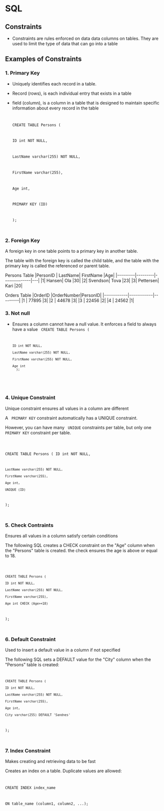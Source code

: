 # SQL

## Constraints

- Constraints are rules enforced on data data columns on tables. They are used to limit the type of data that can go into a table

## Examples of Constraints

### 1. Primary Key

- Uniquely identifies each record in a table.

- Record (rows), is each individual entry that exists in a table

- field (column), is a column in a table that is designed to maintain specific information about every record in the table
  <code>

  CREATE TABLE Persons (

  ID int NOT NULL,

  LastName varchar(255) NOT NULL,

  FirstName varchar(255),

  Age int,

  PRIMARY KEY (ID)

  );

  </code>

### 2. Foreign Key

A foreign key in one table points to a primary key in another table.

The table with the foreign key is called the child table, and the table with the primary key is called the referenced or parent table.

Persons Table
|PersonID | LastName| FirstName |Age|
|---------|---------|--------------|---|
|1| Hansen| Ola |30|
|2| Svendson| Tova |23|
|3| Pettersen| Kari |20|

Orders Table
|OrderID |OrderNumber|PersonID|
|------------|------------|---------|
|1 | 77895 |3|
|2 | 44678 |3|
|3 | 22456 |2|
|4 | 24562 |1|

### 3. Not null

- Ensures a column cannot have a null value. It enforces a field to always have a value
  <code>
  CREATE TABLE Persons (

      ID int NOT NULL,

      LastName varchar(255) NOT NULL,

      FirstName varchar(255) NOT NULL,

      Age int
        );

</code>

### 4. Unique Constraint

Unique constraint ensures all values in a column are different

A <code> PRIMARY KEY</code> constraint automatically has a UNIQUE constraint.

However, you can have many <code> UNIQUE</code> constraints per table, but only one <code>PRIMARY KEY</code> constraint per table.

<code>

CREATE TABLE Persons (
ID int NOT NULL,

    LastName varchar(255) NOT NULL,

    FirstName varchar(255),

    Age int,

    UNIQUE (ID)

);

</code>

### 5. Check Contraints

Ensures all values in a column satisfy certain conditions

The following SQL creates a CHECK constraint on the "Age" column when the "Persons" table is created. the check ensures the age is above or equal to 18.

<code>

    CREATE TABLE Persons (

    ID int NOT NULL,

    LastName varchar(255) NOT NULL,

    FirstName varchar(255),

    Age int CHECK (Age>=18)

);

</code>

### 6. Default Constraint

Used to insert a default value in a column if not specified

The following SQL sets a DEFAULT value for the "City" column when the "Persons" table is created:
<code>

    CREATE TABLE Persons (

    ID int NOT NULL,

    LastName varchar(255) NOT NULL,

    FirstName varchar(255),

    Age int,

    City varchar(255) DEFAULT 'Sandnes'

);

</code>

### 7. Index Constraint

Makes creating and retrieving data to be fast

Creates an index on a table. Duplicate values are allowed:
<code>

CREATE INDEX index_name

ON table_name (column1, column2, ...);

</code>
